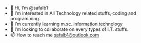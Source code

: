 - 👋 Hi, I’m @safalb1
- 👀 I’m interested in All Technology related stuffs, coding and programming.
- 🌱 I’m currently learning m.sc. information technology
- 💞️ I’m looking to collaborate on every types of I.T. stuffs.
- 📫 How to reach me safalb1@outlook.com

<!---
safalb1/safalb1 is a ✨ special ✨ repository because its `README.md` (this file) appears on your GitHub profile.
You can click the Preview link to take a look at your changes.
--->
